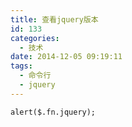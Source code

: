 ```yaml
---
title: 查看jquery版本
id: 133
categories:
  - 技术
date: 2014-12-05 09:19:11
tags:
  - 命令行
  - jquery
---
```


    alert($.fn.jquery);
    